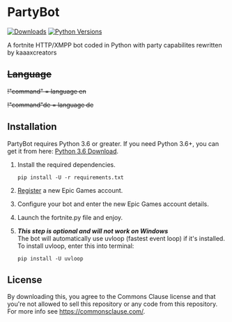 # PartyBot 

[![Downloads](https://pepy.tech/badge/benbotasync)](https://pepy.tech/project/benbotasync)
[![Python Versions](https://img.shields.io/badge/python-3.6%20%7C%203.7%20%7C%203.8-blue)](https://www.python.org/downloads/release/python-360/) 

A fortnite HTTP/XMPP bot coded in Python with party capabilites rewritten by kaaaxcreators
<s>
## Language
!"command" = 
        language en

!"command"de =
        language de
</s>

## Installation
PartyBot requires Python 3.6 or greater. If you need Python 3.6+, you can get it from here: [Python 3.6 Download](https://www.python.org/downloads/release/python-360/ "Python 3.6 Download").


1. Install the required dependencies.

    ```
    pip install -U -r requirements.txt
    ```

2. [Register](https://epicgames.com/id/register) a new Epic Games account.

3. Configure your bot and enter the new Epic Games account details.

3. Launch the fortnite.py file and enjoy.

4. ***This step is optional and will not work on Windows*** <br>The bot will automatically use uvloop (fastest event loop) if it's installed. To install uvloop, enter this into terminal:

    ```
    pip install -U uvloop
    ```

## License
By downloading this, you agree to the Commons Clause license and that you're not allowed to sell this repository or any code from this repository. For more info see https://commonsclause.com/.
